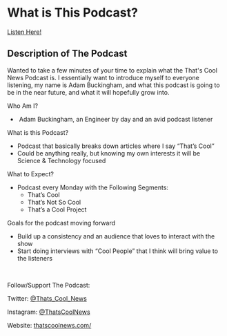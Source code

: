 # What is This Podcast?
[Listen Here!](https://thatscoolnews.podbean.com/e/what-is-this-podcast-ep-0/) 
## Description of The Podcast
        
<p style="text-align:left;">Wanted to take a few minutes of your time to explain what the That's Cool News Podcast is. I essentially want to introduce myself to everyone listening, my name is Adam Buckingham, and what this podcast is going to be in the near future, and what it will hopefully grow into. </p>

<p style="text-align:left;">Who Am I?</p>

<ul style="text-align:left;"><li style="font-weight:400;"> Adam Buckingham, an Engineer by day and an avid podcast listener </li>

</ul>
<p style="text-align:left;">What is this Podcast?</p>

<ul style="text-align:left;"><li style="font-weight:400;">Podcast that basically breaks down articles where I say “That’s Cool”</li>

<li style="font-weight:400;">Could be anything really, but knowing my own interests it will be Science & Technology focused</li>

</ul>
<p style="text-align:left;">What to Expect? </p>

<ul style="text-align:left;"><li style="font-weight:400;">Podcast every Monday with the Following Segments:
<ul><li style="font-weight:400;">That’s Cool</li>

<li style="font-weight:400;">That’s Not So Cool</li>

<li style="font-weight:400;">That’s a Cool Project</li>

</ul>
</li>

</ul>
<p style="text-align:left;">Goals for the podcast moving forward</p>

<ul style="text-align:left;"><li style="font-weight:400;">Build up a consistency and an audience that loves to interact with the show</li>

<li style="font-weight:400;">Start doing interviews with “Cool People” that I think will bring value to the listeners</li>

</ul>
<p style="text-align:left;"> </p>

<p style="text-align:left;">Follow/Support The Podcast:</p>

<p style="text-align:left;">Twitter: <a href='https://twitter.com/Thats_Cool_News'>@Thats_Cool_News</a></p>

<p style="text-align:left;">Instagram: <a href='https://www.instagram.com/thatscoolnews/'>@ThatsCoolNews</a></p>

<p style="text-align:left;">Website: <a href='https://thatscoolnews.com/'>thatscoolnews.com/</a></p>
